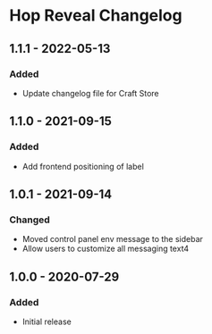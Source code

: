 # Hop Reveal Changelog

## 1.1.1 - 2022-05-13
### Added
- Update changelog file for Craft Store

## 1.1.0 - 2021-09-15
### Added
- Add frontend positioning of label

## 1.0.1 - 2021-09-14
### Changed
- Moved control panel env message to the sidebar
- Allow users to customize all messaging text4

## 1.0.0 - 2020-07-29
### Added
- Initial release
